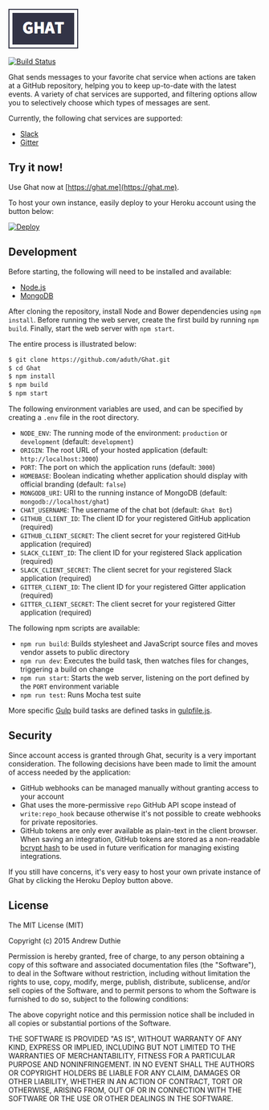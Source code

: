 ![Ghat](./public/images/logo.png)

[![Build Status](https://travis-ci.org/aduth/Ghat.svg?branch=master)](https://travis-ci.org/aduth/Ghat)

Ghat sends messages to your favorite chat service when actions are taken at a GitHub repository, helping you to keep up-to-date with the latest events. A variety of chat services are supported, and filtering options allow you to selectively choose which types of messages are sent.

Currently, the following chat services are supported:

- [Slack](https://slack.com/)
- [Gitter](https://gitter.im)

## Try it now!

Use Ghat now at [https://ghat.me](https://ghat.me).

To host your own instance, easily deploy to your Heroku account using the button below:

[![Deploy](https://www.herokucdn.com/deploy/button.svg)](https://heroku.com/deploy?template=https://github.com/aduth/ghat)

## Development

Before starting, the following will need to be installed and available:

- [Node.js](http://nodejs.org/)
- [MongoDB](http://www.mongodb.org/)

After cloning the repository, install Node and Bower dependencies using `npm install`. Before running the web server, create the first build by running `npm build`. Finally, start the web server with `npm start`.

The entire process is illustrated below:

```bash
$ git clone https://github.com/aduth/Ghat.git
$ cd Ghat
$ npm install
$ npm build
$ npm start
```

The following environment variables are used, and can be specified by creating a `.env` file in the root directory.

- `NODE_ENV`: The running mode of the environment: `production` or `development` (default: `development`)
- `ORIGIN`: The root URL of your hosted application (default: `http://localhost:3000`)
- `PORT`: The port on which the application runs (default: `3000`)
- `HOMEBASE`: Boolean indicating whether application should display with official branding (default: `false`)
- `MONGODB_URI`: URI to the running instance of MongoDB (default: `mongodb://localhost/ghat`)
- `CHAT_USERNAME`: The username of the chat bot (default: `Ghat Bot`)
- `GITHUB_CLIENT_ID`: The client ID for your registered GitHub application (required)
- `GITHUB_CLIENT_SECRET`: The client secret for your registered GitHub application (required)
- `SLACK_CLIENT_ID`: The client ID for your registered Slack application (required)
- `SLACK_CLIENT_SECRET`: The client secret for your registered Slack application (required)
- `GITTER_CLIENT_ID`: The client ID for your registered Gitter application (required)
- `GITTER_CLIENT_SECRET`: The client secret for your registered Gitter application (required)

The following npm scripts are available:

- `npm run build`: Builds stylesheet and JavaScript source files and moves vendor assets to public directory
- `npm run dev`: Executes the build task, then watches files for changes, triggering a build on change
- `npm run start`: Starts the web server, listening on the port defined by the `PORT` environment variable
- `npm run test`: Runs Mocha test suite

More specific [Gulp](http://gulpjs.com/) build tasks are defined tasks in [gulpfile.js](./gulpfile.js).

## Security

Since account access is granted through Ghat, security is a very important consideration. The following decisions have been made to limit the amount of access needed by the application:

- GitHub webhooks can be managed manually without granting access to your account
- Ghat uses the more-permissive `repo` GitHub API scope instead of `write:repo_hook` because otherwise it's not possible to create webhooks for private repositories.
- GitHub tokens are only ever available as plain-text in the client browser. When saving an integration, GitHub tokens are stored as a non-readable [bcrypt hash](http://en.wikipedia.org/wiki/Bcrypt) to be used in future verification for managing existing integrations.

If you still have concerns, it's very easy to host your own private instance of Ghat by clicking the Heroku Deploy button above.

## License

The MIT License (MIT)

Copyright (c) 2015 Andrew Duthie

Permission is hereby granted, free of charge, to any person obtaining a copy
of this software and associated documentation files (the "Software"), to deal
in the Software without restriction, including without limitation the rights
to use, copy, modify, merge, publish, distribute, sublicense, and/or sell
copies of the Software, and to permit persons to whom the Software is
furnished to do so, subject to the following conditions:

The above copyright notice and this permission notice shall be included in
all copies or substantial portions of the Software.

THE SOFTWARE IS PROVIDED "AS IS", WITHOUT WARRANTY OF ANY KIND, EXPRESS OR
IMPLIED, INCLUDING BUT NOT LIMITED TO THE WARRANTIES OF MERCHANTABILITY,
FITNESS FOR A PARTICULAR PURPOSE AND NONINFRINGEMENT. IN NO EVENT SHALL THE
AUTHORS OR COPYRIGHT HOLDERS BE LIABLE FOR ANY CLAIM, DAMAGES OR OTHER
LIABILITY, WHETHER IN AN ACTION OF CONTRACT, TORT OR OTHERWISE, ARISING FROM,
OUT OF OR IN CONNECTION WITH THE SOFTWARE OR THE USE OR OTHER DEALINGS IN
THE SOFTWARE.
